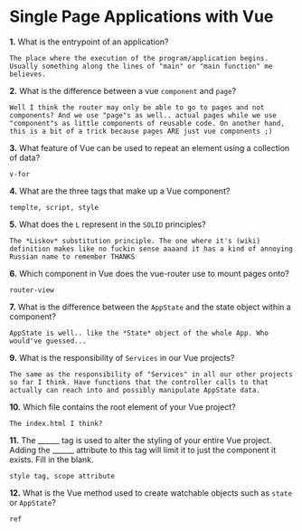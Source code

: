# Single Page Applications with Vue

**1.** What is the entrypoint of an application?
<!-- enter you answer in the space below -->
```
The place where the execution of the program/application begins. Usually something along the lines of "main" or "main function" me believes.
```
**2.** What is the difference between a vue `component` and `page`?
<!-- enter you answer in the space below -->
```
Well I think the router may only be able to go to pages and not components? And we use "page"s as well.. actual pages while we use "component"s as little components of reusable code. On another hand, this is a bit of a trick because pages ARE just vue components ;)
```
**3.** What feature of Vue can be used to repeat an element using a collection of data?
<!-- enter you answer in the space below -->
```
v-for
```
**4.** What are the three tags that make up a Vue component?
<!-- enter you answer in the space below -->
```
templte, script, style
```
**5.** What does the `L` represent in the `SOLID` principles?
<!-- enter you answer in the space below -->
```
The *Liskov* substitution principle. The one where it's (wiki) definition makes like no fuckin sense aaaand it has a kind of annoying Russian name to remember THANKS
```
**6.** Which component in Vue does the vue-router use to mount pages onto?
<!-- enter you answer in the space below -->
```
router-view
```
**7.** What is the difference between the `AppState` and the state object within a component?
<!-- enter you answer in the space below -->
```
AppState is well.. like the *State* object of the whole App. Who would've guessed...
```
**9.** What is the responsibility of `Services` in our Vue projects?
<!-- enter you answer in the space below -->
```
The same as the responsibility of "Services" in all our other projects so far I think. Have functions that the controller calls to that actually can reach into and possibly manipulate AppState data.
```
**10.** Which file contains the root element of your Vue project?
<!-- enter you answer in the space below -->
```
The index.html I think?
```
**11.** The ______ tag is used to alter the styling of your entire Vue project.  Adding the ______ attribute to this tag will limit it to just the component it exists.  Fill in the blank.
<!-- enter you answer in the space below -->
```
style tag, scope attribute
```
**12.** What is the Vue method used to create watchable objects such as `state` or `AppState`?
<!-- enter you answer in the space below -->
```
ref
```